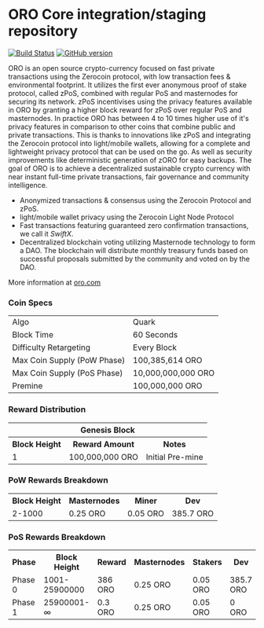 ORO Core integration/staging repository
=====================================

[![Build Status](https://travis-ci.org/ORO/ORO.svg?branch=master)](https://travis-ci.org/ORO/ORO) [![GitHub version](https://badge.fury.io/gh/ORO%2FORO.svg)](https://badge.fury.io/gh/ORO-Project%2FORO)

ORO is an open source crypto-currency focused on fast private transactions using the Zerocoin protocol, with low transaction fees & environmental footprint.  It utilizes the first ever anonymous proof of stake protocol, called zPoS, combined with regular PoS and masternodes for securing its network. zPoS incentivises using the privacy features available in ORO by granting a higher block reward for zPoS over regular PoS and masternodes. In practice ORO has between 4 to 10 times higher use of it's privacy features in comparison to other coins that combine public and private transactions. This is thanks to innovations like zPoS and integrating the Zerocoin protocol into light/mobile wallets, allowing for a complete and lightweight privacy protocol that can be used on the go. As well as security improvements like deterministic generation of zORO for easy backups.
The goal of ORO is to achieve a decentralized sustainable crypto currency with near instant full-time private transactions, fair governance and community intelligence.
- Anonymized transactions & consensus using the Zerocoin Protocol and zPoS.
- light/mobile wallet privacy using the Zerocoin Light Node Protocol
- Fast transactions featuring guaranteed zero confirmation transactions, we call it _SwiftX_.
- Decentralized blockchain voting utilizing Masternode technology to form a DAO. The blockchain will distribute monthly treasury funds based on successful proposals submitted by the community and voted on by the DAO.

More information at [oro.com](https://www.oro.com)

### Coin Specs
<table>
<tr><td>Algo</td><td>Quark</td></tr>
<tr><td>Block Time</td><td>60 Seconds</td></tr>
<tr><td>Difficulty Retargeting</td><td>Every Block</td></tr>
<tr><td>Max Coin Supply (PoW Phase)</td><td>100,385,614 ORO</td></tr>
<tr><td>Max Coin Supply (PoS Phase)</td><td>10,000,000,000 ORO</td></tr>
<tr><td>Premine</td><td>100,000,000 ORO</td></tr>
</table>

### Reward Distribution

<table>
<th colspan=4>Genesis Block</th>
<tr><th>Block Height</th><th>Reward Amount</th><th>Notes</th></tr>
<tr><td>1</td><td>100,000,000 ORO</td><td>Initial Pre-mine</td></tr>
</table>

### PoW Rewards Breakdown

<table>
<th>Block Height</th><th>Masternodes</th><th>Miner</th><th>Dev</th>
<tr><td>2-1000</td><td>0.25 ORO</td><td>0.05 ORO</td><td>385.7 ORO</td></tr>
</table>

### PoS Rewards Breakdown

<table>
<th>Phase</th><th>Block Height</th><th>Reward</th><th>Masternodes</th><th>Stakers</th><th>Dev</th>
<tr><td>Phase 0</td><td>1001-25900000</td><td>386 ORO</td><td>0.25 ORO</td><td>0.05 ORO</td><td>385.7 ORO</td></tr>
<tr><td>Phase 1</td><td>25900001-∞</td><td>0.3 ORO</td><td>0.25 ORO</td><td>0.05 ORO</td><td>0 ORO</td></tr>

</table>

